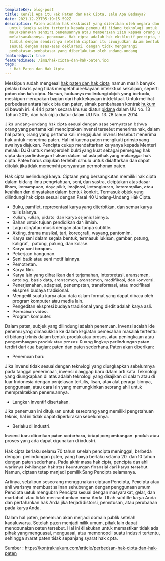 ```yaml
---
templateKey: blog-post
title: Kenali Apa itu Hak Paten dan Hak Cipta, Lalu Apa Bedanya?
date: 2021-12-23T05:19:15.592Z
description: Paten adalah hak eksklusif yang diberikan oleh negara dan diberikan
  untuk jangka waktu tertentu kepada penemu di bidang teknologi untuk
  melaksanakan sendiri penemuannya atau memberikan izin kepada orang lain untuk
  melaksanakannya. penemuan. Hak cipta adalah hak eksklusif pencipta, tetapi
  timbul dengan sendirinya setelah ciptaan itu diwujudkan dalam bentuk nyata,
  sesuai dengan asas-asas deklarasi, dengan tidak mengurangi
  pembatasan-pembatasan yang diberlakukan oleh undang-undang.
featuredpost: true
featuredimage: /img/hak-cipta-dan-hak-paten.jpg
tags:
  - Hak Paten dan Hak Cipta
---
```

<!--StartFragment-->

Meskipun sudah mengenal [hak paten dan hak cipta](https://heylawedu.id/blog/hak-cipta-dan-hak-paten-berdasarkan-uu-cipta-kerja), namun masih banyak pelaku bisnis yang tidak mengetahui kekayaan intelektual sekalipun, seperti paten dan hak cipta. Namun, keduanya melindungi objek yang berbeda, meskipun merupakan bagian dari hak kekayaan intelektual. Untuk melihat perbedaan antara hak cipta dan paten, simak pembahasan kontrak [hukum](https://janelarasati.blogspot.com/2021/12/adagium-pemerintah-indonesia.html) di bawah ini. 4.444 paten secara khusus diatur [pidana](https://lawgoritma.home.blog/2021/12/13/apa-saja-asas-asas-yang-berlaku-dalam-hukum-pidana/) dalam UU No. 13 Tahun 2016, dan hak cipta diatur dalam UU No. 13. 28 tahun 2014.

Jika undang-undang hak cipta sesuai dengan asas pernyataan bahwa orang yang pertama kali menciptakan invensi tersebut menerima hak, dalam hal paten, orang yang pertama kali mengajukan invensi tersebut menerima hak untuk menerima paten. Hal ini karena paten mengikuti prinsip yang awalnya diajukan. Pencipta cukup mendaftarkan karyanya kepada Menteri melalui DJKI untuk memperoleh bukti yang kuat sebagai pemegang hak cipta dan perlindungan hukum dalam hal ada pihak yang melanggar hak cipta. Paten harus diajukan terlebih dahulu untuk didaftarkan dan dapat ditolak jika tidak memenuhi persyaratan permohonan paten.\
\
Hak cipta melindungi karya. Ciptaan yang bersangkutan memiliki hak cipta dalam bidang ilmu pengetahuan, seni, dan sastra, diciptakan atas dasar ilham, kemampuan, daya pikir, imajinasi, ketangkasan, keterampilan, atau keahlian dan dinyatakan dalam bentuk konkrit. Termasuk objek yang dilindungi hak cipta sesuai dengan Pasal 40 Undang-Undang Hak Cipta.

* Buku, pamflet, representasi karya yang diterbitkan, dan semua karya tulis lainnya.
* Kuliah, kuliah, pidato, dan karya sejenis lainnya.
* Bahan untuk tujuan pendidikan dan ilmiah.
* Lagu dan/atau musik dengan atau tanpa subtitle.
* Akting, drama musikal, tari, koreografi, wayang, pantomim.
* Karya seni dalam segala bentuk, termasuk lukisan, gambar, patung, kaligrafi,  patung, patung, dan kolase.
* Karya seni terapan.
* Pekerjaan bangunan.
* Seni batik atau seni motif lainnya.
* Pemotretan.
* Karya film.
* Karya lain yang dihasilkan dari terjemahan, interpretasi, aransemen, antologi, basis data, aransemen, aransemen, modifikasi, dan konversi.
* Penerjemahan, adaptasi, penempatan, transformasi, atau modifikasi ekspresi budaya tradisional.
* Mengedit suatu karya atau data dalam format yang dapat dibaca oleh program komputer atau media lain.
* Pengeditan ekspresi budaya tradisional yang diedit adalah karya asli.
* Permainan video.
* Program komputer.

Dalam paten, subjek yang dilindungi adalah penemuan. Invensi adalah ide penemu yang dimasukkan ke dalam kegiatan pemecahan masalah tertentu di bidang teknis dalam bentuk produk atau proses, atau peningkatan atau pengembangan produk atau proses. Ruang lingkup perlindungan paten terdiri dari dua bagian: paten dan paten sederhana. Paten akan diberikan:

* Penemuan baru

Jika invensi tidak sesuai dengan teknologi yang diungkapkan sebelumnya pada tanggal penerimaan, invensi dianggap baru dalam arti kata. Teknologi yang diungkapkan di atas adalah teknologi yang disajikan di dalam atau di luar Indonesia dengan penjelasan tertulis, lisan, atau alat peraga lainnya, penggunaan, atau cara lain yang memungkinkan seorang ahli untuk mempraktekkan penemuannya.

* Langkah inventif disertakan.

Jika penemuan ini ditujukan untuk seseorang yang memiliki pengetahuan teknis, hal ini tidak dapat diperkirakan sebelumnya.

* Berlaku di industri.

Invensi baru diberikan paten sederhana, tetapi pengembangan  produk atau proses yang ada dapat digunakan di industri.\
\
Hak cipta berlaku selama 70 tahun setelah pencipta meninggal, berbeda dengan  perlindungan paten, yang hanya berlaku selama 20  dan 10 tahun dengan paten sederhana. Pada akhir masa hak cipta, pencipta dan ahli warisnya kehilangan hak atas keuntungan finansial dari karya tersebut. Namun, ciptaan tetap menjadi pemilik Sang Pencipta selamanya.

Artinya, sekalipun seseorang menggunakan ciptaan Pencipta, Pencipta atau ahli warisnya membuat salinan sehubungan dengan penggunaan umum Pencipta untuk mengubah Pencipta sesuai dengan masyarakat, gelar, dan martabat. atau tidak mencantumkan nama Anda. Ubah subtitle karya Anda dan pertahankan hak Anda jika terjadi distorsi, pemutusan, atau perubahan pada karya Anda.

Dalam hal paten, penemuan akan menjadi domain publik setelah kadaluwarsa. Setelah paten menjadi milik umum, pihak lain dapat menggunakan paten tersebut. Hal ini dilakukan untuk memastikan tidak ada pihak yang menguasai, menguasai, atau memonopoli suatu industri tertentu, sehingga syarat paten tidak sepanjang syarat hak cipta.

Sumber : <https://kontrakhukum.com/article/perbedaan-hak-cipta-dan-hak-paten>

<!--EndFragment-->